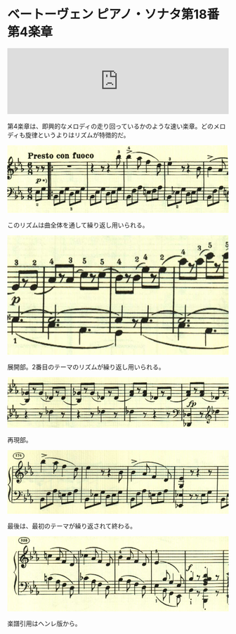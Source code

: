 # ベートーヴェン ピアノ・ソナタ第18番 第4楽章

<iframe allow="autoplay *; encrypted-media *;" frameborder="0" height="150" style="width:100%;max-width:660px;overflow:hidden;background:transparent;" sandbox="allow-forms allow-popups allow-same-origin allow-scripts allow-storage-access-by-user-activation allow-top-navigation-by-user-activation" src="https://embed.music.apple.com/us/album/piano-sonata-no-18-in-e-flat-major-op-31-iv-presto-con-fuoco/960633853?i=960633869&app=music"></iframe>

第4楽章は、即興的なメロディの走り回っているかのような速い楽章。どのメロディも旋律というよりはリズムが特徴的だ。

<img src="907.jpg">

このリズムは曲全体を通して繰り返し用いられる。

<img src="905.jpg">

展開部。2番目のテーマのリズムが繰り返し用いられる。

<img src="909.jpg">

再現部。

<img src="908.jpg">

最後は、最初のテーマが繰り返されて終わる。

<img src="906.jpg">

楽譜引用はヘンレ版から。
